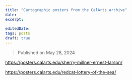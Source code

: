 ```yaml
---
title: "Cartographic posters from the CalArts archive"
date: 
excerpt: 
 
editedDate:
tags: posts
draft: true
---
```



> Published on May 28, 2024

https://posters.calarts.edu/sherry-millner-ernest-larson/

https://posters.calarts.edu/redcat-lottery-of-the-sea/
